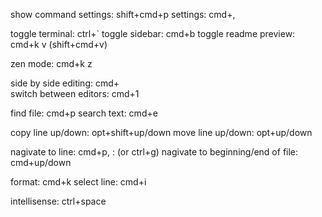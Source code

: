 

show command settings: shift+cmd+p
settings: cmd+,

toggle terminal: ctrl+`
toggle sidebar: cmd+b
toggle readme preview: cmd+k v (shift+cmd+v)

zen mode: cmd+k z

side by side editing: cmd+\
switch between editors: cmd+1

find file: cmd+p
search text: cmd+e

copy line up/down: opt+shift+up/down
move line up/down: opt+up/down

nagivate to line: cmd+p, : (or ctrl+g)
nagivate to beginning/end of file: cmd+up/down

format: cmd+k
select line: cmd+i

intellisense: ctrl+space